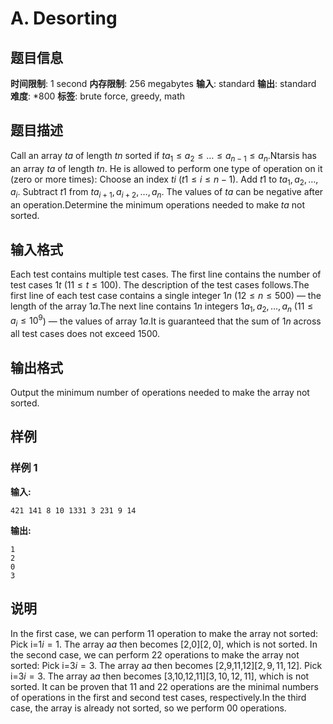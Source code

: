 # A. Desorting

## 题目信息

**时间限制**: 1 second
**内存限制**: 256 megabytes
**输入**: standard
**输出**: standard
**难度**: *800
**标签**: brute force, greedy, math

## 题目描述

Call an array $t$$a$ of length $t$$n$ sorted if $t$$a_1 \leq a_2 \leq \ldots \leq a_{n-1} \leq a_n$.Ntarsis has an array $t$$a$ of length $t$$n$. He is allowed to perform one type of operation on it (zero or more times): Choose an index $t$$i$ ($t$$1 \leq i \leq n-1$). Add $t$$1$ to $t$$a_1, a_2, \ldots, a_i$. Subtract $t$$1$ from $t$$a_{i+1}, a_{i+2}, \ldots, a_n$. The values of $t$$a$ can be negative after an operation.Determine the minimum operations needed to make $t$$a$ not sorted.

## 输入格式

Each test contains multiple test cases. The first line contains the number of test cases $1$$t$ ($1$$1 \le t \le 100$). The description of the test cases follows.The first line of each test case contains a single integer $1$$n$ ($1$$2 \leq n \leq 500$) — the length of the array $1$$a$.The next line contains $1$$n$ integers $1$$a_1, a_2, \ldots, a_n$ ($1$$1 \leq a_i \leq 10^9$) — the values of array $1$$a$.It is guaranteed that the sum of $1$$n$ across all test cases does not exceed $1$$500$.

## 输出格式

Output the minimum number of operations needed to make the array not sorted.

## 样例

### 样例 1

**输入:**
```
421 141 8 10 1331 3 231 9 14
```

**输出:**
```
1
2
0
3
```

## 说明

In the first case, we can perform 1$1$ operation to make the array not sorted: Pick i=1$i = 1$. The array a$a$ then becomes [2,0]$[2, 0]$, which is not sorted. In the second case, we can perform 2$2$ operations to make the array not sorted: Pick i=3$i = 3$. The array a$a$ then becomes [2,9,11,12]$[2, 9, 11, 12]$. Pick i=3$i = 3$. The array a$a$ then becomes [3,10,12,11]$[3, 10, 12, 11]$, which is not sorted. It can be proven that 1$1$ and 2$2$ operations are the minimal numbers of operations in the first and second test cases, respectively.In the third case, the array is already not sorted, so we perform 0$0$ operations.
